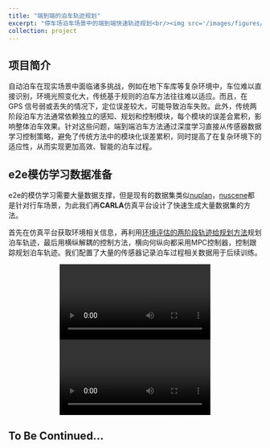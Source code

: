 ```yaml
---
title: "端到端的泊车轨迹规划"
excerpt: "停车场泊车场景中的端到端快速轨迹规划<br/><img src='/images/figures/project/e2e/cover.png'>"
collection: project
---
```


## 项目简介

自动泊车在现实场景中面临诸多挑战，例如在地下车库等复杂环境中，车位难以直接识别，环境光照变化大，传统基于规则的泊车方法往往难以适应。而且，在 GPS 信号弱或丢失的情况下，定位误差较大，可能导致泊车失败。此外，传统两阶段泊车方法通常依赖独立的感知、规划和控制模块，每个模块的误差会累积，影响整体泊车效果。针对这些问题，端到端泊车方法通过深度学习直接从传感器数据学习控制策略，避免了传统方法中的模块化误差累积，同时提高了在复杂环境下的适应性，从而实现更加高效、智能的泊车过程。

## e2e模仿学习数据准备

e2e的模仿学习需要大量数据支撑，但是现有的数据集类似[nuplan](https://www.nuscenes.org/nuplan)，[nuscene](https://www.nuscenes.org/nuscenes)都是针对行车场景，为此我们再**CARLA**仿真平台设计了快速生成大量数据集的方法。

首先在仿真平台获取环境相关信息，再利用[环境评估的两阶段轨迹给规划方法](/project/2-parking)规划泊车轨迹，最后用横纵解耦的控制方法，横向何纵向都采用MPC控制器，控制跟踪规划泊车轨迹。我们配置了大量的传感器记录泊车过程相关数据用于后续训练。

<div style="display: flex; justify-content: center;">
    <video controls style="max-width: 100%; height: auto;">
        <source src="/images/figures/project/e2e/carla_results.mp4" type="video/webm">
    </video>
</div>

<div style="display: flex; justify-content: center;">
    <video controls style="max-width: 100%; height: auto;">
        <source src="/images/figures/project/e2e/carla_6in1.mp4" type="video/webm">
    </video>
</div>

## To Be Continued...